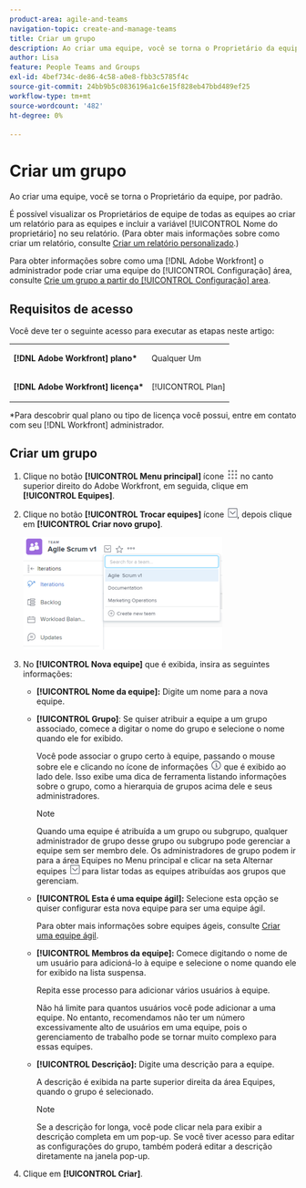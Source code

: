 ```yaml
---
product-area: agile-and-teams
navigation-topic: create-and-manage-teams
title: Criar um grupo
description: Ao criar uma equipe, você se torna o Proprietário da equipe, por padrão.
author: Lisa
feature: People Teams and Groups
exl-id: 4bef734c-de86-4c58-a0e8-fbb3c5785f4c
source-git-commit: 24bb9b5c0836196a1c6e15f828eb47bbd489ef25
workflow-type: tm+mt
source-wordcount: '482'
ht-degree: 0%

---
```


# Criar um grupo

Ao criar uma equipe, você se torna o Proprietário da equipe, por padrão.

É possível visualizar os Proprietários de equipe de todas as equipes ao criar um relatório para as equipes e incluir a variável [!UICONTROL Nome do proprietário] no seu relatório. (Para obter mais informações sobre como criar um relatório, consulte [Criar um relatório personalizado](../../reports-and-dashboards/reports/creating-and-managing-reports/create-custom-report.md).)

Para obter informações sobre como uma [!DNL Adobe Workfront] o administrador pode criar uma equipe do [!UICONTROL Configuração] área, consulte [Crie um grupo a partir do [!UICONTROL Configuração] area](../../administration-and-setup/add-users/create-and-manage-teams/create-a-team-from-setup.md).

## Requisitos de acesso

Você deve ter o seguinte acesso para executar as etapas neste artigo:

<table style="table-layout:auto"> 
 <col> 
 </col> 
 <col> 
 </col> 
 <tbody> 
  <tr> 
   <td role="rowheader"><strong>[!DNL Adobe Workfront] plano*</strong></td> 
   <td> <p>Qualquer Um</p> </td> 
  </tr> 
  <tr> 
   <td role="rowheader"><strong>[!DNL Adobe Workfront] licença*</strong></td> 
   <td> <p>[!UICONTROL Plan] </p> </td> 
  </tr> 
 </tbody> 
</table>

&#42;Para descobrir qual plano ou tipo de licença você possui, entre em contato com seu [!DNL Workfront] administrador.

## Criar um grupo

1. Clique no botão **[!UICONTROL Menu principal]** ícone ![](assets/main-menu-icon.png) no canto superior direito do Adobe Workfront, em seguida, clique em **[!UICONTROL Equipes]**.

1. Clique no botão **[!UICONTROL Trocar equipes]** ícone ![Ícone Alternar equipe](assets/switch-team-icon.png), depois clique em **[!UICONTROL Criar novo grupo]**.

   ![Selecione Criar nova equipe.](assets/create-new-team-350x198.png)

1. No **[!UICONTROL Nova equipe]** que é exibida, insira as seguintes informações:

   * **[!UICONTROL Nome da equipe]:** Digite um nome para a nova equipe.
   * **[!UICONTROL Grupo]**: Se quiser atribuir a equipe a um grupo associado, comece a digitar o nome do grupo e selecione o nome quando ele for exibido.

      Você pode associar o grupo certo à equipe, passando o mouse sobre ele e clicando no ícone de informações ![](assets/info-icon.png) que é exibido ao lado dele. Isso exibe uma dica de ferramenta listando informações sobre o grupo, como a hierarquia de grupos acima dele e seus administradores.

      >[!NOTE]
      >
      >Quando uma equipe é atribuída a um grupo ou subgrupo, qualquer administrador de grupo desse grupo ou subgrupo pode gerenciar a equipe sem ser membro dele. Os administradores de grupo podem ir para a área Equipes no Menu principal e clicar na seta Alternar equipes ![Ícone Alternar equipe](assets/switch-team-icon.png) para listar todas as equipes atribuídas aos grupos que gerenciam.

   * **[!UICONTROL Esta é uma equipe ágil]:** Selecione esta opção se quiser configurar esta nova equipe para ser uma equipe ágil.

      Para obter mais informações sobre equipes ágeis, consulte [Criar uma equipe ágil](../../agile/get-started-with-agile-in-workfront/create-an-agile-team.md).

   * **[!UICONTROL Membros da equipe]:** Comece digitando o nome de um usuário para adicioná-lo à equipe e selecione o nome quando ele for exibido na lista suspensa.

      Repita esse processo para adicionar vários usuários à equipe.

      Não há limite para quantos usuários você pode adicionar a uma equipe. No entanto, recomendamos não ter um número excessivamente alto de usuários em uma equipe, pois o gerenciamento de trabalho pode se tornar muito complexo para essas equipes.

   * **[!UICONTROL Descrição]:** Digite uma descrição para a equipe.

      A descrição é exibida na parte superior direita da área Equipes, quando o grupo é selecionado.

      >[!NOTE]
      >
      >Se a descrição for longa, você pode clicar nela para exibir a descrição completa em um pop-up. Se você tiver acesso para editar as configurações do grupo, também poderá editar a descrição diretamente na janela pop-up.

1. Clique em **[!UICONTROL Criar]**.
